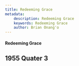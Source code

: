 ```yaml
---
title: Redeeming Grace
metadata:
    description: Redeeming Grace
    keywords: Redeeming Grace
    author: Brian Onang'o
---
```


#### Redeeming Grace

## 1955 Quater 3
